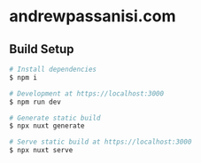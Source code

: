 # andrewpassanisi.com

## Build Setup

```bash
# Install dependencies
$ npm i

# Development at https://localhost:3000
$ npm run dev

# Generate static build
$ npx nuxt generate

# Serve static build at https://localhost:3000
$ npx nuxt serve

```
